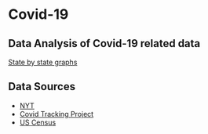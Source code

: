 # Covid-19  
## Data Analysis of Covid-19 related data  
[State by state graphs](https://sckilcoyne.github.io/Coivd19/)  

## Data Sources  
* [NYT](https://github.com/nytimes/covid-19-data)  
* [Covid Tracking Project](https://covidtracking.com/)  
* [US Census](https://api.census.gov/data/2019/pep/population)   
